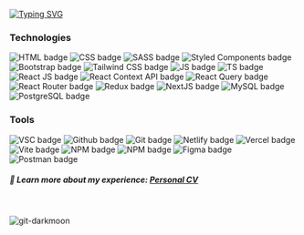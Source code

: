 <p align="left">
<a href="https://git.io/typing-svg"><img src="https://readme-typing-svg.demolab.com?font=Fira+Code&size=32&pause=1000&color=954EF5&vCenter=true&random=false&width=435&lines=React+Web+Developer;%2B5+Years+Coding;Always+Learning+New+Things" alt="Typing SVG" /></a>
</p>

<h3 align="left">
  Technologies
</h3>

<p align="left">
  <img src="https://img.shields.io/badge/html5-%23E34F26.svg?style=flat-square&logo=html5&logoColor=white" alt="HTML badge" >
  <img src="https://img.shields.io/badge/css3-%231572B6.svg?style=flat-square&logo=css3&logoColor=white" alt="CSS badge" >
  <img src="https://img.shields.io/badge/SASS-hotpink.svg?style=flat-square&logo=SASS&logoColor=white" alt="SASS badge" >
  <img src="https://img.shields.io/badge/styled--components-DB7093?style=flat-square&logo=styled-components&logoColor=white" alt="Styled Components badge" >
  <img src="https://img.shields.io/badge/bootstrap-%238511FA.svg?style=flat-square&logo=bootstrap&logoColor=white" alt="Bootstrap badge" >
  <img src="https://img.shields.io/badge/tailwindcss-%2338B2AC.svg?style=flat-square&logo=tailwind-css&logoColor=white" alt="Tailwind CSS badge" >
  <img src="https://img.shields.io/badge/javascript-%23323330.svg?style=flat-square&logo=javascript&logoColor=%23F7DF1E" alt="JS badge" >
  <img src="https://img.shields.io/badge/typescript-%23007ACC.svg?style=flat-square&logo=typescript&logoColor=white" alt="TS badge" >
  <img src="https://img.shields.io/badge/react-%2320232a.svg?style=flat-square&logo=react&logoColor=%2361DAFB" alt="React JS badge" >
  <img src="https://img.shields.io/badge/Context--Api-000000?style=flat-square&logo=react" alt="React Context API badge" >
  <img src="https://img.shields.io/badge/-React%20Query-FF4154?style=flat-square&logo=react%20query&logoColor=white" alt="React Query badge" >
  <img src="https://img.shields.io/badge/React_Router-CA4245?style=flat-square&logo=react-router&logoColor=white" alt="React Router badge" >
  <img src="https://img.shields.io/badge/redux-%23593d88.svg?style=flat-square&logo=redux&logoColor=white" alt="Redux badge" >
  <img src="https://img.shields.io/badge/Next-black?style=flat-square&logo=next.js&logoColor=white" alt="NextJS badge" >
  <img src="https://img.shields.io/badge/mysql-%2300f.svg?style=flat-square&logo=mysql&logoColor=white" alt="MySQL badge" >
  <img src="https://img.shields.io/badge/postgres-%23316192.svg?style=flat-square&logo=postgresql&logoColor=white" alt="PostgreSQL badge" >
</p>


<h3 align="left">
    Tools
</h3>
<p align="left">
    <img src="https://img.shields.io/badge/Visual%20Studio%20Code-0078d7.svg?style=flat-square&logo=visual-studio-code&logoColor=white" alt="VSC badge" >
    <img src="https://img.shields.io/badge/github-%23121011.svg?style=flat-square&logo=github&logoColor=white" alt="Github badge" >
    <img src="https://img.shields.io/badge/git-%23F05033.svg?style=flat-square&logo=git&logoColor=white" alt="Git badge" >
    <img src="https://img.shields.io/badge/netlify-%23000000.svg?style=flat-square&logo=netlify&logoColor=#00C7B7" alt="Netlify badge" >
    <img src="https://img.shields.io/badge/vercel-%23000000.svg?style=flat-square&logo=vercel&logoColor=white" alt="Vercel badge" >
    <img src="https://img.shields.io/badge/vite-%23646CFF.svg?style=flat-square&logo=vite&logoColor=white" alt="Vite badge" >
    <img src="https://img.shields.io/badge/NPM-%23CB3837.svg?style=flat-square&logo=npm&logoColor=white" alt="NPM badge" >
    <img src="https://img.shields.io/badge/pnpm-%234a4a4a.svg?style=flat-square&logo=pnpm&logoColor=f69220" alt="NPM badge" >
    <img src="https://img.shields.io/badge/figma-%23F24E1E.svg?style=flat-square&logo=figma&logoColor=white" alt="Figma badge" >
    <img src="https://img.shields.io/badge/Postman-FF6C37?style=flat-square&logo=postman&logoColor=white" alt="Postman badge" >
</p>

<h5>
 📄 Learn more about my experience: <a target="_blank" rel="noopener noreferrer" href="https://drive.google.com/file/d/1Jvag82I2AkeTRRgkP0rat46j--9epjtm/view?usp=sharing">Personal CV </a>
  
</h5>

<br>

<p align="left">
  <img align="center" src="https://streak-stats.demolab.com?user=Git-Darkmoon&theme=midnight-purple&hide_border=true&card_width=400)](https://git.io/streak-stats"     alt="git-darkmoon" />
</p>

<!-- ![Git-Darkmoon's github stats](https://github-readme-stats.vercel.app/api?username=git-darkmoon&theme=midnight-purple&show_icons=true) -->
